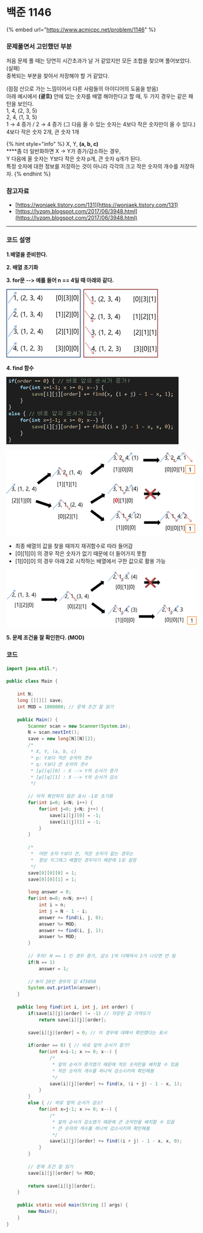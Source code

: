 # 백준 1146

{% embed url="https://www.acmicpc.net/problem/1146" %}

### 문제풀면서 고민했던 부분

처음 문제 풀 때는 당연히 시간초과가 날 거 같았지만 모든 조합을 찾으며 풀어보았다. (실패)\
중복되는 부분을 찾아서 저장해야 할 거 같았다.

(점점 산으로 가는 느낌이어서 다른 사람들의 아이디어의 도움을 받음)\
아래 예시에서 **(괄호)** 안에 있는 숫자를 배열 해야한다고 할 때, 두 가지 경우는 같은 패턴을 보인다.\
1, 4, (2, 3, 5)\
2, 4, (1, 3, 5)\
1 → 4 증가 / 2 → 4 증가 (그 다음 올 수 있는 숫자는 4보다 작은 숫자만이 올 수 있다.)\
4보다 작은 숫자 2개, 큰 숫자 1개

{% hint style="info" %}
X, Y, **(a, b, c)**\
****좀 더 일반화하면 X → Y가 증가/감소하는 경우,\
Y 다음에 올 숫자는 Y보다 작은 숫자 p개, 큰 숫자 q개가 된다. \
특정 숫자에 대한 정보를 저장하는 것이 아니라 각각의 크고 작은 숫자의 개수를 저장하자.
{% endhint %}

### 참고자료

* [https://wonjaek.tistory.com/131](https://wonjaek.tistory.com/131)
* [https://lyzqm.blogspot.com/2017/06/3948.html](https://lyzqm.blogspot.com/2017/06/3948.html)

****

### **코드 설명**

**1.배열을 준비한다.**

**2. 배열 초기화**

**3. for문 --> 예를 들어 n == 4일 때 아래와 같다.**

![](<../.gitbook/assets/image (16).png>)

**4. find 함수**

![](<../.gitbook/assets/image (1).png>)

![](<../.gitbook/assets/image (3) (1).png>)

* 최종 배열의 값을 찾을 때까지 재귀함수로 따라 들어감
* \[0]\[1]\[0] 의 경우 작은 숫자가 없기 때문에 더 들어가지 못함
* \[1]\[0]\[0] 의 경우 아래 2로 시작하는 배열에서 구한 값으로 활용 가능

![](<../.gitbook/assets/image (9).png>)

**5. 문제 조건을 잘 확인한다. (MOD)**

### 코드

```java
import java.util.*;
 
public class Main {
     
    int N;
    long [][][] save;
    int MOD = 1000000; // 문제 조건 잘 읽기
     
    public Main() {
        Scanner scan = new Scanner(System.in);
        N = scan.nextInt();
        save = new long[N][N][2];
        /*
         * X, Y, (a, b, c)
         * p: Y보다 작은 숫자의 갯수
         * q: Y보다 큰 숫자의 갯수
         * [p][q][0] : X --> Y의 순서가 증가
         * [p][q][1] : X --> Y의 순서가 감소
         */
         
        // 아직 확인하지 않은 표시 -1로 초기화
        for(int i=0; i<N; i++) {
            for(int j=0; j<N; j++) {
                save[i][j][0] = -1;
                save[i][j][1] = -1;
            }
        }
         
        /*
         *  어떤 숫자 Y보다 큰, 작은 숫자가 없는 경우는
         *  항상 지그재그 배열인 경우이기 때문에 1로 설정
         */
        save[0][0][0] = 1;
        save[0][0][1] = 1;
         
        long answer = 0;
        for(int n=0; n<N; n++) {
            int i = n;
            int j = N - 1 - i;
            answer += find(i, j, 0);
            answer %= MOD;
            answer += find(i, j, 1);
            answer %= MOD;
        }
 
        // 주의! N == 1 인 경우 증가, 감소 1씩 더해져서 2가 나오면 안 됨
        if(N == 1)
            answer = 1;
 
        // N이 20인 경우의 답 475050
        System.out.println(answer);
    }
     
    public long find(int i, int j, int order) {
        if(save[i][j][order] != -1) // 저장된 값 가져오기
            return save[i][j][order];
         
        save[i][j][order] = 0; // 이 경우에 대해서 확인했다는 표시
         
        if(order == 0) { // 바로 앞의 순서가 증가?
            for(int x=i-1; x >= 0; x--) {
                /*
                 * 앞의 순서가 증가였기 때문에 작은 숫자만을 배치할 수 있음
                 * 작은 숫자의 개수를 하나씩 감소시키며 확인해봄
                 */
                save[i][j][order] += find(x, (i + j) - 1 - x, 1);
            }
        }
        else { // 바로 앞의 순서가 감소?
            for(int x=j-1; x >= 0; x--) {
                /*
                 * 앞의 순서가 감소였기 때문에 큰 숫자만을 배치할 수 있음
                 * 큰 숫자의 개수를 하나씩 감소시키며 확인해봄
                 */
                save[i][j][order] += find((i + j) - 1 - x, x, 0);
            }
        }
         
        // 문제 조건 잘 읽기
        save[i][j][order] %= MOD;
         
        return save[i][j][order];
    }
     
    public static void main(String [] args) {
        new Main();
    }
}
```

